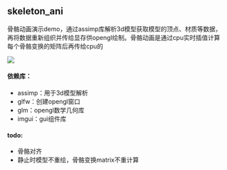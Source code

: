 ## skeleton_ani
骨骼动画演示demo，通过assimp库解析3d模型获取模型的顶点、材质等数据，再将数据重新组织并传给显存供opengl绘制。骨骼动画是通过cpu实时插值计算每个骨骼变换的矩阵后再传给cpu的

![](http://cc.fp.ps.netease.com/file/606ec9738b74272da391ca6aYAmTJLO503)

#### 依赖库：
* assimp：用于3d模型解析
* glfw：创建opengl窗口
* glm：opengl数学几何库
* imgui：gui组件库

#### todo:

*  骨骼对齐
*  静止时模型不重绘，骨骼变换matrix不重计算